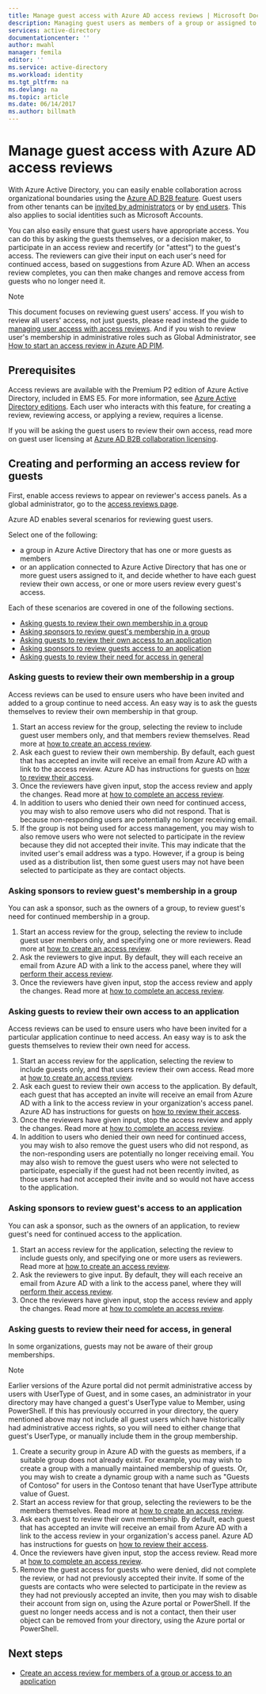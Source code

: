 ```yaml
---
title: Manage guest access with Azure AD access reviews | Microsoft Docs
description: Managing guest users as members of a group or assigned to an application with Azure Active Directory access reviews
services: active-directory
documentationcenter: ''
author: mwahl
manager: femila
editor: ''
ms.service: active-directory
ms.workload: identity
ms.tgt_pltfrm: na
ms.devlang: na
ms.topic: article
ms.date: 06/14/2017
ms.author: billmath
---
```


# Manage guest access with Azure AD access reviews


With Azure Active Directory, you can easily enable collaboration across organizational boundaries using the [Azure AD B2B feature](active-directory-b2b-what-is-azure-ad-b2b.md). Guest users from other tenants can be [invited by administrators](active-directory-b2b-admin-add-users.md) or by [end users](active-directory-b2b-how-it-works.md).  This also applies to social identities such as Microsoft Accounts.

You can also easily ensure that guest users have appropriate access.  You can do this by asking the guests themselves, or a decision maker, to participate in an access review and recertify (or "attest") to the guest's access. The reviewers can give their input on each user's need for continued access, based on suggestions from Azure AD. When an access review completes, you can then make changes and remove access from guests who no longer need it.

> [!NOTE]
> This document focuses on reviewing guest users' access. If you wish to review all users' access, not just guests, please read instead the guide to [managing user access with access reviews](active-directory-azure-ad-controls-manage-user-access-with-access-reviews.md).  And if you wish to review user's membership in administrative roles such as Global Administrator, see [How to start an access review in Azure AD PIM](active-directory-privileged-identity-management-how-to-start-security-review.md). 
>
>

## Prerequisites 

Access reviews are available with the Premium P2 edition of Azure Active Directory, included in EMS E5. For more information, see [Azure Active Directory editions](active-directory-editions.md).  Each user who interacts with this feature, for creating a review, reviewing access, or applying a review, requires a license.  

If you will be asking the guest users to review their own access, read more on guest user licensing at [Azure AD B2B collaboration licensing](active-directory-b2b-licensing.md).

## Creating and performing an access review for guests

First, enable access reviews to appear on reviewer's access panels.  As a global administrator, go to the [access reviews page](https://portal.azure.com/#blade/Microsoft_AAD_ERM/DashboardBlade/). 

Azure AD enables several scenarios for reviewing guest users.  

Select one of the following:
 - a group in Azure Active Directory that has one or more guests as members 
 - or an application connected to Azure Active Directory that has one or more guest users assigned to it, 
and decide whether to have each guest review their own access, or one or more users review every guest's access.

 Each of these scenarios are covered in one of the following sections.

* [Asking guests to review their own membership in a group](#asking-guests-to-review-their-own-membership-in-a-group)
* [Asking sponsors to review guest's membership in a group](#asking-sponsors-to-review-guests-membership-in-a-group)
* [Asking guests to review their own access to an application](#asking-guests-to-review-their-own-access-to-an-application)
* [Asking sponsors to review guests access to an application](#asking-sponsors-to-review-guests-access-to-an-application) 
* [Asking guests to review their need for access in general](#asking-guests-to-review-their-need-for-access-in-general)


### Asking guests to review their own membership in a group

Access reviews can be used to ensure users who have been invited and added to a group continue to need access.  An easy way is to ask the guests themselves to review their own membership in that group.

1. Start an access review for the group, selecting the review to include guest user members only, and that members review themselves. Read more at [how to create an access review](active-directory-azure-ad-controls-create-an-access-review.md).
2. Ask each guest to review their own membership.  By default, each guest that has accepted an invite will receive an email from Azure AD with a link to the access review.  Azure AD has instructions for guests on [how to review their access](active-directory-azure-ad-controls-perform-an-access-review.md).
3. Once the reviewers have given input, stop the access review and apply the changes. Read more at [how to complete an access review](active-directory-azure-ad-controls-complete-an-access-review.md). 
4. In addition to users who denied their own need for continued access, you may wish to also remove users who did not respond.  That is because non-responding users are potentially no longer receiving email.
5. If the group is not being used for access management, you may wish to also remove users who were not selected to participate in the review because they did not accepted their invite.  This may indicate that the invited user's email address was a typo.  However, if a group is being used as a distribution list, then some guest users may not have been selected to participate as they are contact objects.

### Asking sponsors to review guest's membership in a group

You can ask a sponsor, such as the owners of a group, to review guest's need for continued membership in a group.

1. Start an access review for the group, selecting the review to include guest user members only, and specifying one or more reviewers. Read more at [how to create an access review](active-directory-azure-ad-controls-create-an-access-review.md).
2. Ask the reviewers to give input. By default, they will each receive an email from Azure AD with a link to the access panel, where they will [perform their access review](active-directory-azure-ad-controls-perform-an-access-review.md).
3. Once the reviewers have given input, stop the access review and apply the changes. Read more at [how to complete an access review](active-directory-azure-ad-controls-complete-an-access-review.md).

### Asking guests to review their own access to an application

Access reviews can be used to ensure users who have been invited for a particular application continue to need access.  An easy way is to ask the guests themselves to review their own need for access.

1. Start an access review for the application, selecting the review to include guests only, and that users review their own access. Read more at
 [how to create an access review](active-directory-azure-ad-controls-create-an-access-review.md).
2. Ask each guest to review their own access to the application.  By default, each guest that has accepted an invite will receive an email from Azure AD with a link to the access review in your organization's access panel.  Azure AD has instructions for guests on [how to review their access](active-directory-azure-ad-controls-perform-an-access-review.md).
3. Once the reviewers have given input, stop the access review and apply the changes. Read more at [how to complete an access review](active-directory-azure-ad-controls-complete-an-access-review.md).
4. In addition to users who denied their own need for continued access, you may wish to also remove the guest users who did not respond, as the non-responding users are potentially no longer receiving email.  You may also wish to remove the guest users who were not selected to participate, especially if the guest had not been recently invited, as those users had not accepted their invite and so would not have access to the application. 

### Asking sponsors to review guest's access to an application


You can ask a sponsor, such as the owners of an application, to review guest's need for continued access to the application.

1. Start an access review for the application, selecting the review to include guests only, and specifying one or more users as reviewers. Read more at [how to create an access review](active-directory-azure-ad-controls-create-an-access-review.md).
2. Ask the reviewers to give input. By default, they will each receive an email from Azure AD with a link to the access panel, where they will [perform their access review](active-directory-azure-ad-controls-perform-an-access-review.md).
3. Once the reviewers have given input, stop the access review and apply the changes. Read more at [how to complete an access review](active-directory-azure-ad-controls-complete-an-access-review.md).

### Asking guests to review their need for access, in general

In some organizations, guests may not be aware of their group memberships.

> [!NOTE]
> Earlier versions of the Azure portal did not permit administrative access by users with UserType of Guest, and in some cases, an administrator in your directory may have changed a guest's UserType value to Member, using PowerShell.  If this has previously occurred in your directory, the query mentioned above may not include all guest users which have historically had administrative access rights, so you will need to either change that guest's UserType, or manually include them in the group membership.

1. Create a security group in Azure AD with the guests as members, if a suitable group does not already exist.  For example, you may wish to create a group with a manually maintained membership of guests.  Or, you may wish to create a dynamic group with a name such as "Guests of Contoso" for users in the Contoso tenant that have UserType attribute value of Guest.
2. Start an access review for that group, selecting the reviewers to be the members themselves. Read more at [how to create an access review](active-directory-azure-ad-controls-create-an-access-review.md).
3. Ask each guest to review their own membership.  By default, each guest that has accepted an invite will receive an email from Azure AD with a link to the access review in your organization's access panel.  Azure AD has instructions for guests on [how to review their access](active-directory-azure-ad-controls-perform-an-access-review.md).
4. Once the reviewers have given input, stop the access review. Read more at [how to complete an access review](active-directory-azure-ad-controls-complete-an-access-review.md).
5. Remove the guest access for guests who were denied, did not complete the review, or had not previously accepted their invite.   If some of the guests are contacts who were selected to participate in the review as they had not previously accepted an invite, then you may wish to disable their account from sign on, using the Azure portal or PowerShell.  If the guest no longer needs access and is not a contact, then their user object can be removed from your directory, using the Azure portal or PowerShell.

## Next steps

- [Create an access review for members of a group or access to an application](active-directory-azure-ad-controls-create-an-access-review.md)







